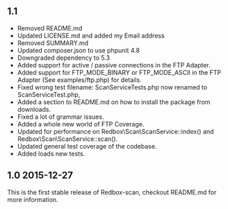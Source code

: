 ## 1.1

- Removed README.md
- Updated LICENSE.md and added my Email address
- Removed SUMMARY.md
- Updated composer.json to use phpunit 4.8
- Downgraded dependency to 5.3
- Added support for active / passive connections in the FTP Adapter.
- Added support for FTP_MODE_BINARY or FTP_MODE_ASCII in the FTP Adapter (See examples/ftp.php) for details.
- Fixed wrong test filename: ScanServiceTests.php now renamed to ScanServiceTest.php,
- Added a section to README.md on how to install the package from downloads.
- Fixed a lot of grammar issues.
- Added a whole new world of FTP Coverage.
- Updated for performance on Redbox\Scan\ScanService::index() and Redbox\Scan\ScanService::scan().
- Updated general test coverage of the codebase.
- Added loads new tests.


## 1.0  2015-12-27

This is the first stable release of Redbox-scan, checkout README.md for more information.


